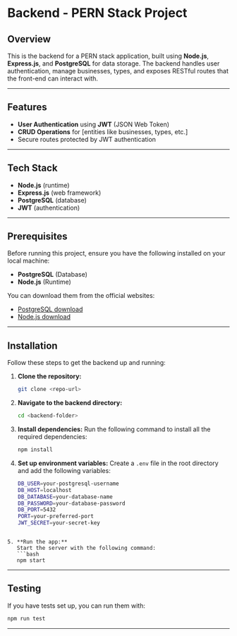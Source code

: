 # Backend - PERN Stack Project

## Overview

This is the backend for a PERN stack application, built using **Node.js**, **Express.js**, and **PostgreSQL** for data storage. The backend handles user authentication, manage businesses, types, and exposes RESTful routes that the front-end can interact with.

---

## Features

- **User Authentication** using **JWT** (JSON Web Token)
- **CRUD Operations** for [entities like businesses, types, etc.]
- Secure routes protected by JWT authentication

---

## Tech Stack

- **Node.js** (runtime)
- **Express.js** (web framework)
- **PostgreSQL** (database)
- **JWT** (authentication)

---

## Prerequisites

Before running this project, ensure you have the following installed on your local machine:

- **PostgreSQL** (Database)
- **Node.js** (Runtime)

You can download them from the official websites:

- [PostgreSQL download](https://www.postgresql.org/download/)
- [Node.js download](https://nodejs.org/en/download/)

---

## Installation

Follow these steps to get the backend up and running:

1. **Clone the repository:**

   ```bash
   git clone <repo-url>
   ```

2. **Navigate to the backend directory:**

   ```bash
   cd <backend-folder>
   ```

3. **Install dependencies:**
   Run the following command to install all the required dependencies:

   ```bash
   npm install
   ```

4. **Set up environment variables:**
   Create a `.env` file in the root directory and add the following variables:

   ```bash
   DB_USER=your-postgresql-username
   DB_HOST=localhost
   DB_DATABASE=your-database-name
   DB_PASSWORD=your-database-password
   DB_PORT=5432
   PORT=your-preferred-port
   JWT_SECRET=your-secret-key

```

5. **Run the app:**
   Start the server with the following command:
   ```bash
   npm start
   ```


---

## Testing

If you have tests set up, you can run them with:

```bash
npm run test
```

---
